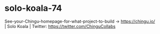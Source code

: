# solo-koala-74
See-your-Chingu-homepage-for-what-project-to-build -> https://chingu.io/ | Solo Koala | Twitter: https://twitter.com/ChinguCollabs
